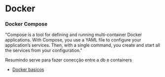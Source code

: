 # Docker


### Docker Compose

"Compose is a tool for defining and running multi-container Docker applications. With Compose, you use a YAML file to configure your application’s services. Then, with a single command, you create and start all the services from your configuration."

Resumindo serve para fazer conecção entre a db e containers

- [Docker basicos](https://dev.to/alexeagleson/docker-for-javascript-developers-41me)